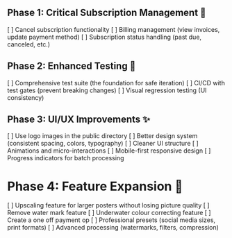 ## Phase 1: Critical Subscription Management 🔧

[ ] Cancel subscription functionality
[ ] Billing management (view invoices, update payment method)
[ ] Subscription status handling (past due, canceled, etc.)

## Phase 2: Enhanced Testing 🧪

[ ] Comprehensive test suite (the foundation for safe iteration)
[ ] CI/CD with test gates (prevent breaking changes)
[ ] Visual regression testing (UI consistency)

## Phase 3: UI/UX Improvements ✨

[ ] Use logo images in the public directory
[ ] Better design system (consistent spacing, colors, typography)
[ ] Cleaner UI structure
[ ] Animations and micro-interactions
[ ] Mobile-first responsive design
[ ] Progress indicators for batch processing

# Phase 4: Feature Expansion 🚀

[ ] Upscaling feature for larger posters without losing picture quality
[ ] Remove water mark feature
[ ] Underwater colour correcting feature
[ ] Create a one off payment op
[ ] Professional presets (social media sizes, print formats)
[ ] Advanced processing (watermarks, filters, compression)
